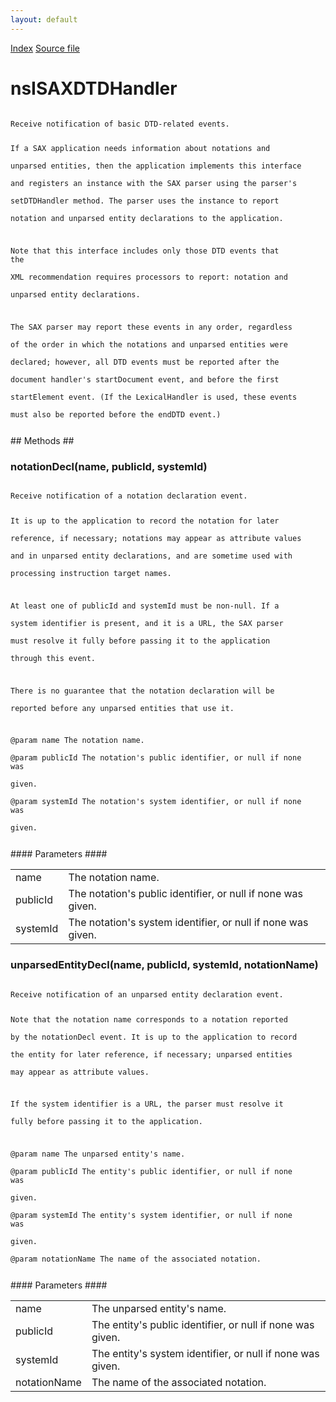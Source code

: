 ```yaml
---
layout: default
---
```

<div id='links'><a href="../index.html">Index</a>
<a href="http://dxr.mozilla.org/mozilla-central/source/parser/xml/nsISAXDTDHandler.idl">Source file</a>
</div>

# nsISAXDTDHandler #
<code>  
Receive notification of basic DTD-related events.  
  
If a SAX application needs information about notations and  
unparsed entities, then the application implements this interface  
and registers an instance with the SAX parser using the parser's  
setDTDHandler method. The parser uses the instance to report  
notation and unparsed entity declarations to the application.  
  
Note that this interface includes only those DTD events that the  
XML recommendation requires processors to report: notation and  
unparsed entity declarations.  
  
The SAX parser may report these events in any order, regardless  
of the order in which the notations and unparsed entities were  
declared; however, all DTD events must be reported after the  
document handler's startDocument event, and before the first  
startElement event. (If the LexicalHandler is used, these events  
must also be reported before the endDTD event.)  
  
</code>
## Methods ##

### notationDecl(name, publicId, systemId) ###
<code>  
Receive notification of a notation declaration event.  
  
It is up to the application to record the notation for later  
reference, if necessary; notations may appear as attribute values  
and in unparsed entity declarations, and are sometime used with  
processing instruction target names.  
  
At least one of publicId and systemId must be non-null. If a  
system identifier is present, and it is a URL, the SAX parser  
must resolve it fully before passing it to the application  
through this event.  
  
There is no guarantee that the notation declaration will be  
reported before any unparsed entities that use it.  
  
@param name The notation name.  
@param publicId The notation's public identifier, or null if none was  
                 given.  
@param systemId The notation's system identifier, or null if none was  
                 given.  
  
</code>
#### Parameters ####

<table>

<tr>
<td>name</td>
<td>The notation name.  
</td>
</tr>

<tr>
<td>publicId</td>
<td>The notation's public identifier, or null if none was  
                 given.  
</td>
</tr>

<tr>
<td>systemId</td>
<td>The notation's system identifier, or null if none was  
                 given.  
</td>
</tr>

</table>

### unparsedEntityDecl(name, publicId, systemId, notationName) ###
<code>  
Receive notification of an unparsed entity declaration event.  
  
Note that the notation name corresponds to a notation reported  
by the notationDecl event. It is up to the application to record  
the entity for later reference, if necessary; unparsed entities  
may appear as attribute values.  
  
If the system identifier is a URL, the parser must resolve it  
fully before passing it to the application.  
  
@param name The unparsed entity's name.  
@param publicId The entity's public identifier, or null if none was  
                 given.  
@param systemId The entity's system identifier, or null if none was  
                 given.  
@param notationName The name of the associated notation.  
  
</code>
#### Parameters ####

<table>

<tr>
<td>name</td>
<td>The unparsed entity's name.  
</td>
</tr>

<tr>
<td>publicId</td>
<td>The entity's public identifier, or null if none was  
                 given.  
</td>
</tr>

<tr>
<td>systemId</td>
<td>The entity's system identifier, or null if none was  
                 given.  
</td>
</tr>

<tr>
<td>notationName</td>
<td>The name of the associated notation.  
</td>
</tr>

</table>
